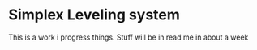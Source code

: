 # Simplex Leveling system

This is a work i progress things. Stuff will be in read me in about a week
